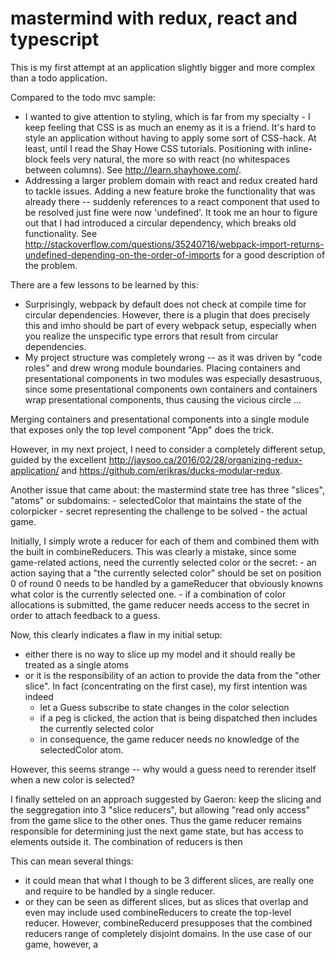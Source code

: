 # mastermind with redux, react and typescript

This is my first attempt at an application slightly bigger and more complex than a todo application.

Compared to the todo mvc sample:
- I wanted to give attention to styling, which is far from my specialty - I keep feeling that
CSS is as much an enemy as it is a friend. It's hard to style an application without having to apply
some sort of CSS-hack. At least, until I read the Shay Howe CSS tutorials. Positioning with inline-block
feels very natural, the more so with react (no whitespaces between columns). See http://learn.shayhowe.com/.
- Addressing a larger problem domain with react and redux created hard to tackle issues. Adding a new feature
broke the functionality that was already there -- suddenly references to a react component that
used to be resolved just fine were now 'undefined'. It took me an hour to figure out that I had
introduced a circular dependency, which breaks old functionality. See http://stackoverflow.com/questions/35240716/webpack-import-returns-undefined-depending-on-the-order-of-imports
for a good description of the problem. 

There are a few lessons to be learned by this:
- Surprisingly, webpack by default does not check at compile time for circular dependencies. However,
there is a plugin that does precisely this and imho should be part of every webpack setup, especially
when you realize the unspecific type errors that result from circular dependencies.
- My project structure was completely wrong -- as it was driven by "code roles" and drew wrong
module boundaries. Placing containers and presentational components in two modules was especially
desastruous, since some presentational components own containers and containers wrap presentational
components, thus causing the vicious circle ...

Merging containers and presentational components into a single module that exposes only the top
level component "App" does the trick.

However, in my next project, I need to consider a completely different setup, guided by the excellent
http://jaysoo.ca/2016/02/28/organizing-redux-application/ and https://github.com/erikras/ducks-modular-redux.

Another issue that came about: the mastermind state tree has three "slices", "atoms" or subdomains: 
    - selectedColor that maintains the state of the colorpicker
    - secret representing the challenge to be solved
    - the actual game. 
    
Initially, I simply wrote a reducer for each of them and combined them with the built in combineReducers. This was clearly a mistake, since some game-related actions, need the currently
selected color or the secret:
    - an action saying that a "the currently selected color" should be set on position 0 of round 0 needs to be handled by a gameReducer that obviously knowns what color is the
        currently selected one.
    - if a combination of color allocations is submitted, the game reducer needs access to the secret in order to attach feedback to a guess.

Now, this clearly indicates a flaw in my initial setup:
- either there is no way to slice up my model and it should really be treated as a single atoms
- or it is the responsibility of an action to provide the data from the "other slice". In fact (concentrating on the first case), my first intention was indeed
    - let a Guess subscribe to state changes in the color selection
    - if a peg is clicked, the action that is being dispatched then includes the currently selected color
    - in consequence, the game reducer needs no knowledge of the selectedColor atom.

However, this seems strange -- why would a guess need to rerender itself when a new color is selected?

I finally setteled on an approach suggested by Gaeron: keep the slicing and the seggregation into 3 "slice reducers", but allowing "read only access" from the game slice to the other ones.
Thus the game reducer remains responsible for determining just the next game state, but has access to elements outside it. The combination of reducers is then 

This can mean several things:
- it could mean that what I though to be 3 different slices, are really one and require to be handled by a single reducer.
- or they can be seen as different slices, but as slices that overlap and even may include 
used combineReducers to create the top-level reducer. However, combineReducerd presupposes that the combined reducers range of completely disjoint domains.
In the use case of our game, however, a 